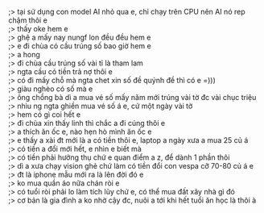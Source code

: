 ;> tại sử dụng con model AI nhỏ qua e, chỉ chạy trên CPU nên AI nó rep chậm thôi e<br>
;> thấy oke hem e<br>
;> ghệ a mấy nay nungf lon đều đều hem e<br>
;> e đi chùa có cầu trúng số bao giờ hem e<br>
;> a hong<br>
;> đi chùa cầu trúng số vài tỉ là tham lam<br>
;> ngta cầu có tiền trả nợ thôi e<br>
;> có đi mấy chỗ mà ngta chet xin số đề quýnh đề thì có e =)))<br>
;> giàu nghèo có số mà e<br>
;> ông chồng bà dì a mua vé số mấy năm mới trúng vài tờ đc vài chục triệu<br>
;> nhìu ng ngta ghiền mua vé số á e, cứ một ngày vài tờ<br>
;> hem có gì coi hết e<br>
;> đi chùa xin thấy linh thì chắc a đi cúng thôi e<br>
;> a thích ăn ốc e, nào hẹn hò mình ăn ốc e<br>
;> e thấy a xài đt mới là a có tiền thôi e, laptop a ngày xưa a mua 25 củ á<br>
;> có tiền a đổi mới hết, e nhìn e biết mà<br>
;> có tiền phải hưởng thụ chứ e quan điểm a z, để dành 1 phần thôi<br>
;> dì a xưa chạy vision ghẻ chứ làm có tiền đổi con vespa cỡ 70-80 củ á e<br>
;> đt là iphone mẫu mới ra là lên đời đó e<br>
;> ko mua quần áo nữa chán ròi e<br>
;> có tuổi ròi phải lo làm tích lũy chứ e, có thể mua đất xây nhà gì đó<br>
;> cơ bản là gia đình a ko nhờ cậy đc, nuôi a tới khi hết tuổi ăn học là thôi à
